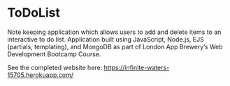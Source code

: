 # ToDoList

Note keeping application which allows users to add and delete items to an interactive to do list. 
Application built using JavaScript, Node.js, EJS (partials, templating), and MongoDB as part of London App Brewery’s Web Development Bootcamp Course.

See the completed website here: https://infinite-waters-15705.herokuapp.com/

